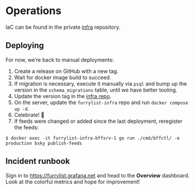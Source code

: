 # Operations

IaC can be found in the private [infra][infrarepo] repository.

[infrarepo]: https://github.com/furrylist/infra

## Deploying

For now, we’re back to manual deployments:

1. Create a release on GitHub with a new tag.
1. Wait for docker image build to succeed.
1. If migration is necessary, execute it manually via `psql` and bump up the version in the `schema_migrations` table, until we have better tooling.
1. Update the version tag in the [infra repo][infrarepo].
1. On the server, update the `furrylist-infra` repo and run `docker compose up -d`.
1. Celebrate! 🎉
1. If feeds were changed or added since the last deployment, reregister the feeds:

```shell
$ docker exec -it furrylist-infra-bffsrv-1 go run ./cmd/bffctl/ -e production bsky publish-feeds
```

## Incident runbook

Sign in to <https://furrylist.grafana.net> and head to the **Overview**
dashboard. Look at the colorful metrics and hope for improvement!
